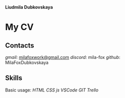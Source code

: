 **Liudmila Dubkovskaya**

# My CV

## **Contacts**
*gmail:* milafoxwork@gmail.com
*discord:* mila-fox
*github*: MilaFoxDubkovskaya

## **Skills**
Basic usage: 
*HTML* 
*CSS* 
*js* 
*VSCode*
*GIT*
*Trello*

